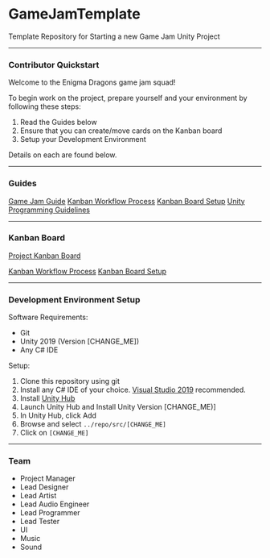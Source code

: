 # GameJamTemplate

Template Repository for Starting a new Game Jam Unity Project

----

### Contributor Quickstart

Welcome to the Enigma Dragons game jam squad! 

To begin work on the project, prepare yourself and your environment by following these steps:
1. Read the Guides below
2. Ensure that you can create/move cards on the Kanban board
3. Setup your Development Environment

Details on each are found below.

----

### Guides

[Game Jam Guide](./guides/game-jam-guide.md)
[Kanban Workflow Process](./guides/kanban-workflow-guide.md)
[Kanban Board Setup](./guide/kanban-board-guide.md)
[Unity Programming Guidelines](./guides/unity-design-guidelines.md)

----

### Kanban Board

[Project Kanban Board]([CHANGE_ME])

[Kanban Workflow Process](./guides/kanban-workflow-guide.md)
[Kanban Board Setup](./guide/kanban-board-guide.md)

----

### Development Environment Setup

Software Requirements:
- Git
- Unity 2019 (Version [CHANGE_ME])
- Any C# IDE

Setup:
1. Clone this repository using git
2. Install any C# IDE of your choice. [Visual Studio 2019](https://visualstudio.microsoft.com/thank-you-downloading-visual-studio/?sku=Community&rel=16) recommended.
3. Install [Unity Hub](https://unity3d.com/get-unity/download)
4. Launch Unity Hub and Install Unity Version [CHANGE_ME)]
5. In Unity Hub, click Add
6. Browse and select `../repo/src/[CHANGE_ME]`
7. Click on `[CHANGE_ME]`

----

### Team

- Project Manager
- Lead Designer
- Lead Artist
- Lead Audio Engineer
- Lead Programmer
- Lead Tester
- UI
- Music
- Sound
